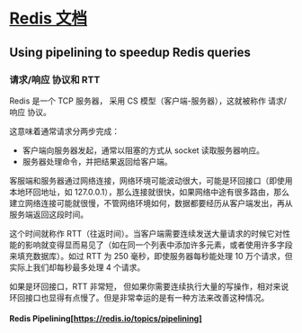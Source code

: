 # [Redis 文档](https://redis.io/documentation)

## Using pipelining to speedup Redis queries

### 请求/响应 协议和 RTT

Redis 是一个 TCP 服务器， 采用 CS 模型（客户端-服务器），这就被称作 请求/响应 协议。

这意味着通常请求分两步完成：
- 客户端向服务器发起，通常以阻塞的方式从 socket 读取服务器响应。
- 服务器处理命令，并把结果返回给客户端。

客服端和服务器通过网络连接，网络环境可能波动很大，可能是环回接口（即使用本地环回地址，如 127.0.0.1），那么连接就很快，如果网络中途有很多路由，那么建立网络连接可能就很慢，不管网络环境如何，数据都要经历从客户端发出，再从服务端返回这段时间。

这个时间就称作 RTT（往返时间）。当客户端需要连续发送大量请求的时候它对性能的影响就变得显而易见了（如在同一个列表中添加许多元素，或者使用许多字段来填充数据库）。如过 RTT 为 250 毫秒，即使服务器每秒能处理 10 万个请求，但实际上我们却每秒最多处理 4 个请求。

如果是环回接口，RTT 非常短， 但如果你需要连续执行大量的写操作，相对来说环回接口也显得有点慢了。但是非常幸运的是有一种方法来改善这种情况。

#### Redis Pipelining[https://redis.io/topics/pipelining]